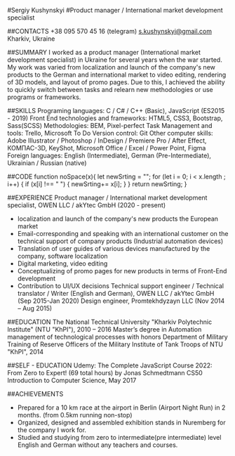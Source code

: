 #Sergiy Kushynskyi
#Product manager / International market development specialist


##CONTACTS
+38 095 570 45 16 (telegram)
s.kushynskyi@gmail.com
Kharkiv, Ukraine


##SUMMARY
I worked as a product manager (International market development specialist) in Ukraine for several years when the war started. My work was varied from localization and launch of the company's new products to the German and international market to video editing, rendering of 3D models, and layout of promo pages. Due to this, I achieved the ability to quickly switch between tasks and relearn new methodologies or use programs or frameworks.


##SKILLS
Programing languages:
С / C# / С++ (Basic), JavaScript (ES2015 - 2019)
Front End technologies and frameworks:
HTML5, CSS3, Bootstrap, Sass(SCSS)
Methodologies: BEM, Pixel-perfect
Task Management and tools:
Trello, Microsoft To Do
Version control: Git
Other computer skills:
Adobe Illustrator / Photoshop / InDesign / Premiere Pro / After Effect, КОМПАС-3D, KeyShot, Microsoft Office / Excel / Power Point, Figma
Foreign languages:
English (Intermediate), German (Pre-Intermediate), Ukrainian / Russian
(native)


##CODE
function noSpace(x){
let newSrting = "";
for (let i = 0; i < x.length ; i++) {
if (x[i] !== " ") {
newSrting+= x[i];
}
}
return newSrting;
}


##EXPERIENCE
Product manager / International market development specialist, OWEN LLC / akYtec GmbH (2020 - present)

- localization and launch of the company's new products the European market
- Email-corresponding and speaking with an international customer on the technical support of company products (Industrial automation devices)
- Translation of user guides of various devices manufactured by the company, software localization
- Digital marketing, video editing
- Conceptualizing of promo pages for new products in terms of Front-End development
- Contribution to UI/UX decisions
  Technical support engineer / Technical translator / Writer (English and German), OWEN LLC / akYtec GmbH (Sep 2015-Jan 2020)
  Design engineer, Promtekhdyzayn LLC (Nov 2014 – Aug 2015)


##EDUCATION
The National Technical University "Kharkiv Polytechnic Institute" (NTU "KhPI"), 2010 – 2016
Master’s degree in Automation management of technological processes with honors
Department of Military Training of Reserve Officers of the Military Institute of Tank Troops of NTU "KhPI", 2014


##SELF - EDUCATION
Udemy:
The Complete JavaScript Course 2022: From Zero to Expert! (69 total hours) by Jonas Schmedtmann
CS50 Introduction to Computer Science, May 2017

##ACHIEVEMENTS
- Prepared for a 10 km race at the airport in Berlin (Airport Night Run) in 2 months. (from 0.5km running non-stop)
- Organized, designed and assembled exhibition stands in Nuremberg for the company I work for.
- Studied and studying from zero to intermediate(pre intermediate) level English and German without any teachers and courses.
